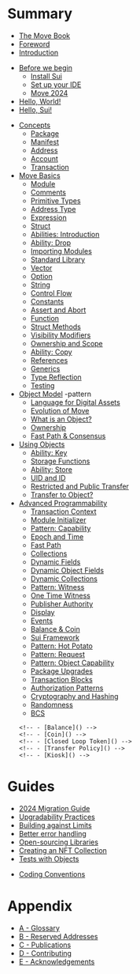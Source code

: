 # Summary

<!--

    Things that we don't have:
        - VM and bytecode
        - why Move is safe
        - double spending and compiler checks
        - borrow checker
        - papers and research behind Move and Sui

        - use capability and not address
        - ownership

    Thoughts:
        - someone will jump, some sections will be skipped, some will be read in a different order;

    Audiences:
        - people who don't know anything about Move
        - people who know Move but don't know Sui
        - people who know Sui but don't know Move
        - people who tried Move and Sui and need more


 -->

<!--

comparison to docs.sui.io
    - strings (+)
    - collections (+)
    - module initializer (+)
    - entry functions (+)
    - one-time-witness (+)
    - patterns
        - capability
        - witness
        - transferable witness
        - hot potato
        - id pointer
    - conventions

- wrapped objects ???
- shared objects
- table and bag
- gas considerations
- custom transfer rules
- object and package versioning

-->

<!-- - [The Move Book](README.md) -->

- [The Move Book](README.md)
- [Foreword](foreword.md)
- [Introduction](introduction.md)
<!-- - [History](history.md) TODO: merged with foreword -->
- [Before we begin](before-we-begin/README.md)
  - [Install Sui](before-we-begin/install-sui.md)
  - [Set up your IDE](before-we-begin/ide-support.md)
  - [Move 2024](before-we-begin/move-2024.md)
  <!-- - [Your First Move](your-first-move/README.md) -->
- [Hello, World!](your-first-move/hello-world.md)
- [Hello, Sui!](your-first-move/hello-sui.md)
<!--
    - [Prepare Package]()
    - [Create Account]()
    - [Publishing]()
    - [Sending Transactions]()
    - [Code Walkthrough]()
    - [Ideas]()
  - [Debugging]()
  - [Generating Docs]()
-->
- [Concepts](./concepts/README.md)
  - [Package](./concepts/packages.md)
  - [Manifest](./concepts/manifest.md)
  - [Address](./concepts/address.md)
  - [Account](./concepts/what-is-an-account.md)
  - [Transaction](./concepts/what-is-a-transaction.md)
  <!-- Removed:
  - Interacting with a Package
  - Fast Path
  - Module -->
- [Move Basics](./move-basics/README.md)
  - [Module](./move-basics/module.md)
  - [Comments](./move-basics/comments.md)
  - [Primitive Types](./move-basics/primitive-types.md)
  - [Address Type](./move-basics/address.md)
  - [Expression](./move-basics/expression.md)
  - [Struct](./move-basics/struct.md)
  - [Abilities: Introduction](./move-basics/abilities-introduction.md)
  - [Ability: Drop](./move-basics/drop-ability.md)
  - [Importing Modules](./move-basics/importing-modules.md)
  - [Standard Library](./move-basics/standard-library.md)
  - [Vector](./move-basics/vector.md)
  - [Option](./move-basics/option.md)
  - [String](./move-basics/string.md)
  - [Control Flow](./move-basics/control-flow.md)
  - [Constants](./move-basics/constants.md)
  - [Assert and Abort](./move-basics/assert-and-abort.md)
  - [Function](./move-basics/function.md)
  - [Struct Methods](./move-basics/struct-methods.md)
  - [Visibility Modifiers](./move-basics/visibility.md)
  - [Ownership and Scope](./move-basics/ownership-and-scope.md)
  - [Ability: Copy](./move-basics/copy-ability.md)
  - [References](./move-basics/references.md)
  - [Generics](./move-basics/generics.md)
  - [Type Reflection](./move-basics/type-reflection.md)
  - [Testing](./move-basics/testing.md)
- [Object Model](./object/README.md) -pattern
  - [Language for Digital Assets](./object/digital-assets.md)
  - [Evolution of Move](./object/evolution-of-move.md)
  - [What is an Object?](./object/object-model.md)
  - [Ownership](./object/ownership.md)
  - [Fast Path & Consensus](./object/fast-path-and-consensus.md)
- [Using Objects](./storage/README.md)
  - [Ability: Key](./storage/key-ability.md)
  - [Storage Functions](./storage/storage-functions.md)
    <!-- - [Prices and Rebates]() -->
  - [Ability: Store](./storage/store-ability.md)
  - [UID and ID](./storage/uid-and-id.md)
  - [Restricted and Public Transfer](./storage/transfer-restrictions.md)
  - [Transfer to Object?]() <!-- (./storage/transfer-to-object.md) -->
- [Advanced Programmability](./programmability/README.md)
  - [Transaction Context](./programmability/transaction-context.md)
  - [Module Initializer](./programmability/module-initializer.md)
  - [Pattern: Capability](./programmability/capability.md)
  - [Epoch and Time](./programmability/epoch-and-time.md)
  - [Fast Path](./programmability/fast-path.md)
  - [Collections](./programmability/collections.md)
  - [Dynamic Fields](./programmability/dynamic-fields.md)
  - [Dynamic Object Fields](./programmability/dynamic-object-fields.md)
  - [Dynamic Collections](./programmability/dynamic-collections.md)
  - [Pattern: Witness]() <!-- (./programmability/witness.md) -->
  - [One Time Witness](./programmability/one-time-witness.md)
  - [Publisher Authority](./programmability/publisher.md)
  - [Display](./programmability/display.md) <!-- End Block: from Witness to Display -->
  - [Events](./programmability/events.md)
  - [Balance & Coin]() <!-- ./programmability/balance-and-coin.md) -->
  - [Sui Framework](./programmability/sui-framework.md)
  - [Pattern: Hot Potato]() <!-- ./programmability/hot-potato.md) -->
  - [Pattern: Request]()
    <!-- - [Witness and Abstract Implementation](./programmability/witness-and-abstract-implementation.md) -->
  - [Pattern: Object Capability]()
  - [Package Upgrades]()<!-- (./programmability/package-upgrades.md) -->
  - [Transaction Blocks]()<!-- (./programmability/transaction-blocks.md) -->
  - [Authorization Patterns]()<!-- (./programmability/authorization-patterns.md) -->
  - [Cryptography and Hashing]()<!-- (./programmability/cryptography-and-hashing.md) -->
  - [Randomness]()<!-- (./programmability/randomness.md) -->
  - [BCS]() <!-- (./programmability/bcs.md) -->
  <!-- - [Patterns (?)]()
  - [Getters and Setters]()
  - [Abstract Class]()
  - [Hot Potato]()
  - [Request]()
  - [Object Capability]()
  - [Witness Registry]() -->
    <!-- - [Standards]() -->
      <!-- - [Balance]() -->
      <!-- - [Coin]() -->
      <!-- - [Closed Loop Token]() -->
      <!-- - [Transfer Policy]() -->
      <!-- - [Kiosk]() -->
    <!-- - [Guides](./guides/README.md) -->

# Guides

- [2024 Migration Guide](./guides/2024-migration-guide.md)
- [Upgradability Practices](./guides/upgradeability-practices.md)
- [Building against Limits](./guides/building-against-limits.md)
- [Better error handling](./guides/better-error-handling.md)
- [Open-sourcing Libraries]()
- [Creating an NFT Collection]()
- [Tests with Objects]()<!-- (./guides/testing.md) -->
<!-- - [Debugging]()(./guides/debugging.md) -->
- [Coding Conventions](./guides/coding-conventions.md)

# Appendix

- [A - Glossary](./appendix/glossary.md)
- [B - Reserved Addresses](./appendix/reserved-addresses.md)
- [C - Publications](./appendix/publications.md)
- [D - Contributing](./appendix/contributing.md)
- [E - Acknowledgements](./appendix/acknowledgements.md)

<!--

- [Patterns]()
    - [Getters and Setters]()
    - [Abstract Class]()
    - [Hot Potato]()
    - [Request + Policy]()
